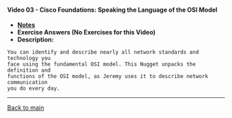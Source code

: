 #### Video 03 - Cisco Foundations: Speaking the Language of the OSI Model

- **[Notes](notes.md)**
- **Exercise Answers (No Exercises for this Video)**
- **Description:**

```
You can identify and describe nearly all network standards and technology you 
face using the fundamental OSI model. This Nugget unpacks the definition and 
functions of the OSI model, as Jeremy uses it to describe network communication 
you do every day.
```

---
 
[Back to main](https://github.com/rot0xd/CBTNuggets/blob/master/CCNA/ICND-1/README.md)

